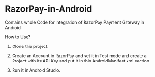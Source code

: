 # RazorPay-in-Android
Contains whole Code for integration of RazorPay Payment Gateway in Android

How to Use?
1) Clone this project.

2) Create an Account in RazorPay and set it in Test mode and create a Project with its API Key and put it in this AndroidManifest.xml <meta-data> section.

3) Run it in Android Studio.
